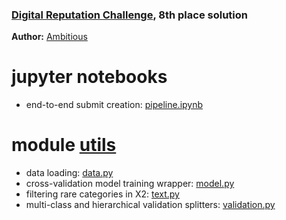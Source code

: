 ### [Digital Reputation Challenge](https://boosters.pro/championship/digital_reputation_challenge/overview), 8th place solution
**Author:** [Ambitious](https://boosters.pro/user/Ambitious)

# jupyter notebooks

* end-to-end submit creation: [pipeline.ipynb](https://github.com/KhrylchenkoKirill/digital_reputation/blob/master/pipeline.ipynb)

# module [utils](https://github.com/KhrylchenkoKirill/digital_reputation/blob/master/utils/)

* data loading: [data.py](https://github.com/KhrylchenkoKirill/digital_reputation/blob/master/utils/data.py)
* cross-validation model training wrapper: [model.py](https://github.com/KhrylchenkoKirill/digital_reputation/blob/master/utils/models.py)
* filtering rare categories in X2: [text.py](https://github.com/KhrylchenkoKirill/digital_reputation/blob/master/utils/text.py)
* multi-class and hierarchical validation splitters: [validation.py](https://github.com/KhrylchenkoKirill/digital_reputation/blob/master/utils/validation.py)

